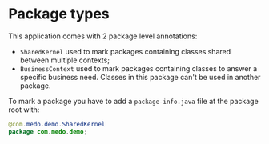 # Package types

This application comes with 2 package level annotations:  

* `SharedKernel` used to mark packages containing classes shared between multiple contexts;
* `BusinessContext` used to mark packages containing classes to answer a specific business need. Classes in this package can't be used in another package.

To mark a package you have to add a `package-info.java` file at the package root with:  

```java
@com.medo.demo.SharedKernel
package com.medo.demo;
```
